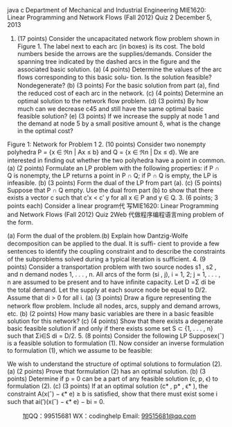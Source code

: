 java c
Department of Mechanical and Industrial Engineering 
MIE1620: Linear Programming and Network Flows 
(Fall 2012) 
Quiz 2 
December   5,   2013
1.    (17   points)   Consider   the   uncapacitated   network   ﬂow   problem   shown   in   Figure   1.    The   label   next   to   each   arc   (in   boxes)   is   its   cost.    The   bold   numbers   beside   the   arrows   are   the   supplies/demands.      Consider the   spanning tree   indicated by the   dashed   arcs   in   the   ﬁgure   and   the   associated   basic   solution.
(a)    (4   points)   Determine   the   values   of the   arc   ﬂows   corresponding   to   this   basic   solu-   tion.   Is   the   solution   feasible?   Nondegenerate?
(b)    (3   points)   For   the   basic   solution   from   part   (a),   ﬁnd   the   reduced   cost   of   each   arc   in   the   network.
(c)    (4   points)   Determine   an   optimal   solution   to   the   network   ﬂow   problem.
(d)    (3 points)   By how much   can   we   decrease   c45      and   still   have   the   same   optimal   basic   feasible   solution?
(e)    (3   points)   If   we   increase   the   supply   at   node    1   and   the   demand   at   node   5   by   a   small   positive   amount   δ,   what   is   the   change   in   the   optimal   cost?

Figure   1:   Network   for   Problem   1
2.    (10   points)   Consider   two   nonempty   polyhedra   P   =   {x ∈   ℜn       | Ax ≤ b}   and   Q   =   {x ∈   ℜn         | Dx ≤ d}.      We   are   interested   in   ﬁnding   out   whether   the   two   polyhedra   have   a   point   in   common.(a)    (2   points)    Formulate   an   LP   problem   with   the   following   properties:    if   P   ∩   Q    is   nonempty, the LP returns   a   point   in   P   ∩   Q;   if P   ∩   Q   is   empty,   the   LP   is   infeasible.
(b)    (3   points)   Form   the   dual   of the   LP   from   part   (a).
(c)    (5   points)   Suppose   that   P   ∩   Q   empty.    Use   the   dual   from   part    (b)   to   show   that   there   exists   a   vector c such   that c′x < c′ y for   all x ∈   P   and y ∈   Q.
3.    (6   points;   3   points   each)   Consider   a   linear   program代 写MIE1620: Linear Programming and Network Flows (Fall 2012) Quiz 2Web
代做程序编程语言ming   problem   of the   form.

(a)    Form   the   dual   of the   problem.(b)    Explain   how   Dantzig-Wolfe   decomposition   can   be   applied   to   the   dual.   It   is   suﬃ-   cient to provide a few sentences to identify the coupling   constraint   and to   describe   the   constraints   of the   subproblems   solved   during   a   typical   iteration   is   suﬃcient.
4.    (9    points)    Consider      a   transportation      problem   with   two      source      nodes    s1   ,    s2   ,    and    n   demand   nodes   1, . . . ,   n.    All   arcs   of   the   form   (si   ,   j),   i   =   1, 2;   j   =   1, . . .   ,   n   are   assumed to be present and to   have   inﬁnite   capacity.    Let   D   =Σ di    be the total   demand.    Let   the   supply   at   each   source   node   be   equal   to   D/2.   Assume   that   di    > 0   for   all   i.
(a)    (3 points) Draw a ﬁgure representing the   network   ﬂow   problem.    Include all nodes,   arcs,   supply   and   demand   arrows,   etc.
(b)    (2   points)   How   many   basic   variables   are   there   in   a   basic   feasible   solution   for   this   network?
(c)    (4   points)   Show   that   there   exists   a   degenerate   basic   feasible   solution   if   and   only   if   there   exists   some   set   S   ⊂   {1, . . . ,   n}   such   that Σi∈S   di      = D/2.
5.    (8   points)   Consider   the   following   LP
Supposex(ˆ) is a feasible solution to formulation   (1).    Now consider an inverse formulation   to   formulation   (1),   which   we   assume   to   be   feasible:

We   wish   to   understand   the   structure   of optimal   solutions   to   formulation   (2).
(a)    (2   points)   Prove   that   formulation   (2)   has   an   optimal   solution.
(b)    (3   points)   Determine   if p = 0 can   be   a   part   of   any   feasible   solution    (c, p,   ϵ)   to   formulation   (2).
(c)    (3   points)   If   at   an   optimal   solution   (c*   , p*   ,   ϵ*   ),   the   constraint A(x(ˆ) − ϵ* e)   ≥ b is
satisﬁed,   show   that   there   must   exist   some   i   such   that ai(′)(x(ˆ) − ϵ* e) − bi    = 0.

         
加QQ：99515681  WX：codinghelp  Email: 99515681@qq.com
